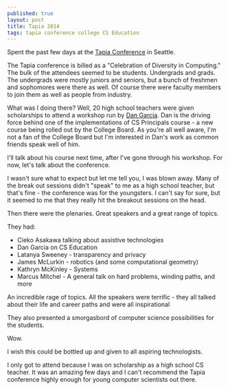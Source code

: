 ```yaml
---
published: true
layout: post
title: Tapia 2014
tags: tapia conference college CS Education 
---
```



Spent the past few days at the [Tapia Conference](http://tapiaconference.org) in Seattle.



The Tapia conference is billed as a "Celebration of Diversity in
Computing." The bulk of the attendees seemed to be
students. Undergrads and grads. The undergrads were mostly juniors and
seniors, but a bunch of freshmen and sophomores were there as well. Of
course there were faculty members to join them as well as people from
industry.

What was I doing there? Well, 20 high school teachers were given
scholarships to attend a workshop run by
[Dan Garcia](http://www.eecs.berkeley.edu/Faculty/Homepages/garcia.html). Dan
is the driving force behind one of the implementations of CS
Principals course - a new course being rolled out by the College
Board. As you're all well aware, I'm not a fan of the College Board
but I'm interested in Dan's work as common friends speak well of
him.

I'll talk about his course next time, after I've gone through his
workshop. For now, let's talk about the conference.

I wasn't sure what to expect but let me tell you, I was blown
away. Many of the break out sessions didn't "speak" to me as a high
school teacher, but that's fine - the conference was for the
youngsters. I can't say for sure, but it seemed to me that they really
hit the breakout sessions on the head.

Then there were the plenaries. Great speakers and a great range of topics.

They had:

 * Cieko Asakawa talking about assistive technologies
 * Dan Garcia on CS Education
 * Latanya Sweeney - transparency and privacy
 * James McLurkin - robotics (and some computational geometry)
 * Kathryn McKinley - Systems
 * Marcus Mitchel - A general talk on hard problems, winding paths, and more

An incredible rage of topics. All the speakers were terrific - they
all talked about their life and career paths and were all
inspirational

They also presented a smorgasbord of computer science possibilities
for the students. 

Wow.

I wish this could be bottled up and given to all aspiring technologists.

I only got to attend because I was on scholarship as a high school CS
teacher. It was an amazing few days and I can't recommend the Tapia
conference highly enough for young computer scientists out there.





